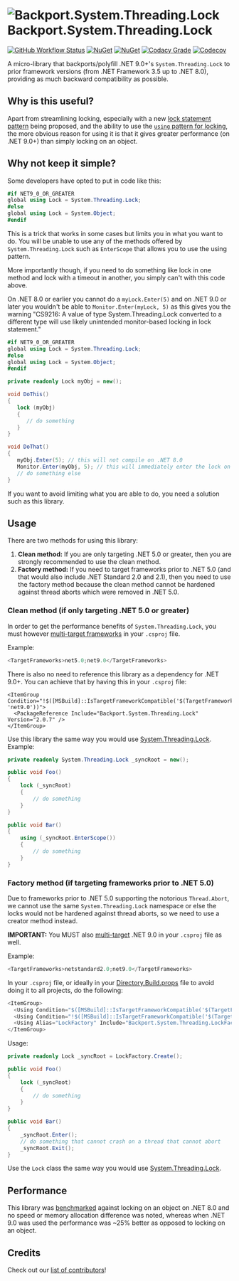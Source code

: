 # ![Backport.System.Threading.Lock](https://raw.githubusercontent.com/MarkCiliaVincenti/Backport.System.Threading.Lock/master/logo32.png) Backport.System.Threading.Lock
[![GitHub Workflow Status](https://img.shields.io/github/actions/workflow/status/MarkCiliaVincenti/Backport.System.Threading.Lock/dotnet.yml?branch=master&logo=github&style=flat)](https://actions-badge.atrox.dev/MarkCiliaVincenti/Backport.System.Threading.Lock/goto?ref=master) [![NuGet](https://img.shields.io/nuget/v/Backport.System.Threading.Lock?label=NuGet&logo=nuget&style=flat)](https://www.nuget.org/packages/Backport.System.Threading.Lock) [![NuGet](https://img.shields.io/nuget/dt/Backport.System.Threading.Lock?logo=nuget&style=flat)](https://www.nuget.org/packages/Backport.System.Threading.Lock) [![Codacy Grade](https://img.shields.io/codacy/grade/46617e1e645948ce9799026c84b7f1e1?style=flat)](https://app.codacy.com/gh/MarkCiliaVincenti/Backport.System.Threading.Lock/dashboard) [![Codecov](https://img.shields.io/codecov/c/github/MarkCiliaVincenti/Backport.System.Threading.Lock?label=coverage&logo=codecov&style=flat)](https://app.codecov.io/gh/MarkCiliaVincenti/Backport.System.Threading.Lock)

A micro-library that backports/polyfill .NET 9.0+'s `System.Threading.Lock` to prior framework versions (from .NET Framework 3.5 up to .NET 8.0), providing as much backward compatibility as possible.

## Why is this useful?
Apart from streamlining locking, especially with a new [lock statement pattern](https://github.com/dotnet/csharplang/issues/7104) being proposed, and the ability to use the [`using` pattern for locking](https://learn.microsoft.com/en-us/dotnet/api/system.threading.lock.enterscope?view=net-9.0#system-threading-lock-enterscope), the more obvious reason for using it is that it gives greater performance (on .NET 9.0+) than simply locking on an object.

## Why not keep it simple?
Some developers have opted to put in code like this:
```csharp
#if NET9_0_OR_GREATER
global using Lock = System.Threading.Lock;
#else
global using Lock = System.Object;
#endif
```

This is a trick that works in some cases but limits you in what you want to do. You will be unable to use any of the methods offered by `System.Threading.Lock` such as `EnterScope` that allows you to use the using pattern.

More importantly though, if you need to do something like lock in one method and lock with a timeout in another, you simply can't with this code above.

On .NET 8.0 or earlier you cannot do a `myLock.Enter(5)` and on .NET 9.0 or later you wouldn't be able to `Monitor.Enter(myLock, 5)` as this gives you the warning "CS9216: A value of type System.Threading.Lock converted to a different type will use likely unintended monitor-based locking in lock statement."

```csharp
#if NET9_0_OR_GREATER
global using Lock = System.Threading.Lock;
#else
global using Lock = System.Object;
#endif

private readonly Lock myObj = new();

void DoThis()
{
   lock (myObj)
   {
      // do something
   }
}

void DoThat()
{
   myObj.Enter(5); // this will not compile on .NET 8.0
   Monitor.Enter(myObj, 5); // this will immediately enter the lock on .NET 9.0 even if another thread is locking on DoThis()
   // do something else
}
```

If you want to avoid limiting what you are able to do, you need a solution such as this library.

## Usage
There are two methods for using this library:

1. **Clean method:** If you are only targeting .NET 5.0 or greater, then you are strongly recommended to use the clean method.
2. **Factory method:** If you need to target frameworks prior to .NET 5.0 (and that would also include .NET Standard 2.0 and 2.1), then you need to use the factory method because the clean method cannot be hardened against thread aborts which were removed in .NET 5.0.

### Clean method (if only targeting .NET 5.0 or greater)
In order to get the performance benefits of `System.Threading.Lock`, you must however [multi-target frameworks](https://learn.microsoft.com/en-us/nuget/create-packages/multiple-target-frameworks-project-file) in your `.csproj` file.

Example:
```csharp
<TargetFrameworks>net5.0;net9.0</TargetFrameworks>
```

There is also no need to reference this library as a dependency for .NET 9.0+. You can achieve that by having this in your `.csproj` file:

```
<ItemGroup Condition="!$([MSBuild]::IsTargetFrameworkCompatible('$(TargetFramework)', 'net9.0'))">
  <PackageReference Include="Backport.System.Threading.Lock" Version="2.0.7" />  
</ItemGroup>
```

Use this library the same way you would use [System.Threading.Lock](https://learn.microsoft.com/en-us/dotnet/api/system.threading.lock?view=net-9.0). Example:

```csharp
private readonly System.Threading.Lock _syncRoot = new();

public void Foo()
{
    lock (_syncRoot)
    {
        // do something
    }
}

public void Bar()
{
    using (_syncRoot.EnterScope())
    {
        // do something
    }
}
```

### Factory method (if targeting frameworks prior to .NET 5.0)
Due to frameworks prior to .NET 5.0 supporting the notorious `Thread.Abort`, we cannot use the same `System.Threading.Lock` namespace or else the locks would not be hardened against thread aborts, so we need to use a creator method instead.

**IMPORTANT:** You MUST also [multi-target](https://learn.microsoft.com/en-us/nuget/create-packages/multiple-target-frameworks-project-file) .NET 9.0 in your `.csproj` file as well.

Example:
```csharp
<TargetFrameworks>netstandard2.0;net9.0</TargetFrameworks>
```

In your `.csproj` file, or ideally in your [Directory.Build.props](https://learn.microsoft.com/en-us/visualstudio/msbuild/customize-by-directory) file to avoid doing it to all projects, do the following:

```csharp
<ItemGroup>
  <Using Condition="$([MSBuild]::IsTargetFrameworkCompatible('$(TargetFramework)', 'net9.0'))" Alias="Lock" Include="System.Threading.Lock" />
  <Using Condition="!$([MSBuild]::IsTargetFrameworkCompatible('$(TargetFramework)', 'net9.0'))" Alias="Lock" Include="Backport.System.Threading.Lock" />
  <Using Alias="LockFactory" Include="Backport.System.Threading.LockFactory" />
</ItemGroup>
```

Usage:
```csharp
private readonly Lock _syncRoot = LockFactory.Create();

public void Foo()
{
    lock (_syncRoot)
    {
        // do something
    }
}

public void Bar()
{
    _syncRoot.Enter();
    // do something that cannot crash on a thread that cannot abort
    _syncRoot.Exit();
}
```

Use the `Lock` class the same way you would use [System.Threading.Lock](https://learn.microsoft.com/en-us/dotnet/api/system.threading.lock?view=net-9.0).

## Performance
This library was [benchmarked](https://github.com/MarkCiliaVincenti/Backport.System.Threading.Lock/tree/master/Backport.System.Threading.Lock.Benchmarks) against locking on an object on .NET 8.0 and no speed or memory allocation difference was noted, whereas when .NET 9.0 was used the performance was ~25% better as opposed to locking on an object.

## Credits
Check out our [list of contributors](https://github.com/MarkCiliaVincenti/Backport.System.Threading.Lock/blob/master/CONTRIBUTORS.md)!

